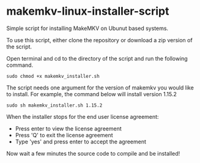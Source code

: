 # makemkv-linux-installer-script
Simple script for installing MakeMKV on Ubunut based systems.

To use this script, either clone the repository or download a zip version of the script.  
  
  
Open terminal and cd to the directory of the script and run the following command.  

```
sudo chmod +x makemkv_installer.sh
```  
  
  
The script needs one argument for the version of makemkv you would like to install. For example, the command below will install version 1.15.2
```
sudo sh makemkv_installer.sh 1.15.2
```  
When the installer stops for the end user license agreement:  
* Press enter to view the license agreement
* Press 'Q' to exit the license agreement
* Type 'yes' and press enter to accept the agreement  

Now wait a few minutes the source code to compile and be installed!
